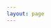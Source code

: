 ```yaml
---
layout: page
---
```

<script setup>
import {
  VPTeamPage,
  VPTeamPageTitle,
  VPTeamMembers,
  VPTeamPageSection
} from "vitepress/theme";

/**
 * @param {avatar} String
 * @param {name} String
 * @param {title} String
 * @param {links} Array
 * @return {coreMembers} Array
 */
const coreMembers = [
  {
    avatar: "https://www.github.com/xiaozhu2007.png",
    name: "甜力怕",
    title: "Creator",
    links: [{ icon: "github", link: "https://github.com/xiaozhu2007" }]
  },
  {
    avatar: "https://www.github.com/tac2008.png",
    name: "TAC",
    title: "Member",
    links: [{ icon: "github", link: "https://github.com/tac2008" }]
  },
  {
    avatar: "https://www.github.com/1zyao.png",
    name: "1zyao",
    title: "Member",
    links: [{ icon: "github", link: "https://github.com/1zyao" }]
  },
  {
    avatar: "https://www.github.com/xiaozhu2007.png",
    name: "vmstatus",
    title: "Member",
    links: [{ icon: "github", link: "https://github.com/vmstatus" }]
  }
];

/**
 * 对于常量 sponsors 来说，`title`属性指的是留言的内容
 * 
 * @param {avatar} String
 * @param {name} String
 * @param {title} String
 * @param {links} Array
 * @return {sponsors} Array
 */
const sponsors = [ 
  {
    avatar: "https://www.github.com/github.png",
    name: "Pig2333",
    title: "我看好你",
    links: [{ icon: "github", link: "https://github.com/" }]
  }
];

/**
 * @param {avatar} String
 * @param {name} String
 * @param {title} String
 * @param {links} Array
 * @return {parters} Array
 */
const partners = [ 
  {
    avatar: "https://www.github.com/github.png",
    name: "虚位以待",
    title: "May be you?",
    links: [{ icon: "github", link: "https://github.com/" }]
  }
];

</script>

<VPTeamPage>
  <VPTeamPageTitle>
    <template #title>认识团队</template>
    <template #lead>HelloTools Cloud 的发展的背后是 HelloTools 团队的不懈努力，以下是部分团员的信息。</template>
  </VPTeamPageTitle>
  <VPTeamPageSection>
    <template #title>核心团队成员</template>
    <template #lead>HelloTools Cloud 的发展的背后是 HelloTools 团队的不懈努力，以下是核心团队成员的个人信息。</template>
    <template #members>
      <VPTeamMembers size="medium" :members="coreMembers" />
    </template>
  </VPTeamPageSection>
  <VPTeamPageSection>
    <template #title>赞助商</template>
    <template #lead>在我们的赞助者慷慨的财务支持下，HelloTools Cloud 才得以继续前进。</template>
    <template #members>
      <VPTeamMembers size="medium" :members="sponsors" />
    </template>
  </VPTeamPageSection>
  <VPTeamPageSection>
    <template #title>社区伙伴</template>
    <template #lead>一些活跃的社区成员让 HelloTools Cloud 变得更加丰富多彩，团队成员们认为有必要在此特别提及。</template>
    <template #members>
      <VPTeamMembers size="medium" :members="partners" />
    </template>
  </VPTeamPageSection>
</VPTeamPage>